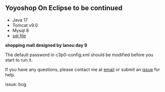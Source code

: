 ## Yoyoshop On Eclipse to be continued

- Java 17
- Tomcat v9.0
- Mysql 8
- [sql file](https://cdn.fygod.xyz/yoyoshop.sql)

**shopping mall designed by lanou day 9** 

The default password in c3p0-config.xml should be modified before you start to run it.

If you have any questions, please contact me at [email](mailto://fifa404yi@yahoo.com) or submit an [issue](https://github.com/stellariumImpl/stellariumImpl.github.io/issues/) for help.

issue: bug

